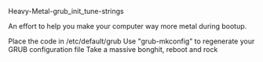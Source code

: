 Heavy-Metal-grub_init_tune-strings

An effort to help you make your computer way more metal during bootup.

Place the code in /etc/default/grub
Use "grub-mkconfig" to regenerate your GRUB configuration file
Take a massive bonghit, reboot and rock
